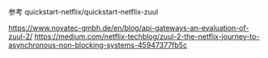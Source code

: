 参考
quickstart-netflix/quickstart-netflix-zuul


https://www.novatec-gmbh.de/en/blog/api-gateways-an-evaluation-of-zuul-2/
https://medium.com/netflix-techblog/zuul-2-the-netflix-journey-to-asynchronous-non-blocking-systems-45947377fb5c




